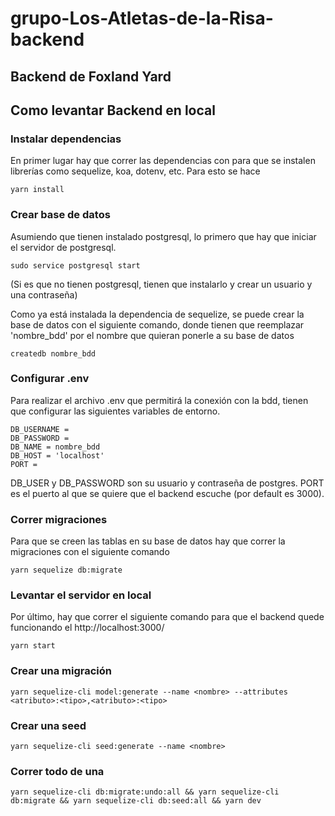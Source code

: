 # grupo-Los-Atletas-de-la-Risa-backend 

## Backend de Foxland Yard

## Como levantar Backend en local

### Instalar dependencias

En primer lugar hay que correr las dependencias con para que se instalen librerías como sequelize, koa, dotenv, etc. Para esto se hace
```
yarn install
```
### Crear base de datos

Asumiendo que tienen instalado postgresql, lo primero que hay que iniciar el servidor de postgresql. 
```
sudo service postgresql start
```
(Si es que no tienen postgresql, tienen que instalarlo y crear un usuario y una contraseña)

Como ya está instalada la dependencia de sequelize, se puede crear la base de datos con el siguiente comando, donde tienen que reemplazar 'nombre_bdd' por el nombre que quieran ponerle a su base de datos 
```
createdb nombre_bdd
```
### Configurar .env
Para realizar el archivo .env que permitirá la conexión con la bdd, tienen que configurar las siguientes variables de entorno.

```
DB_USERNAME = 
DB_PASSWORD = 
DB_NAME = nombre_bdd
DB_HOST = 'localhost'
PORT =
```
DB_USER y DB_PASSWORD son su usuario y contraseña de postgres. PORT es el puerto al que se quiere que el backend escuche (por default es 3000).

### Correr migraciones
Para que se creen las tablas en su base de datos hay que correr la migraciones con el siguiente comando
```
yarn sequelize db:migrate
```
### Levantar el servidor en local
Por último, hay que correr el siguiente comando para que el backend quede funcionando el http://localhost:3000/
```
yarn start 
```

### Crear una migración
```
yarn sequelize-cli model:generate --name <nombre> --attributes <atributo>:<tipo>,<atributo>:<tipo>
```
### Crear una seed
```
yarn sequelize-cli seed:generate --name <nombre>
```
### Correr todo de una
```
yarn sequelize-cli db:migrate:undo:all && yarn sequelize-cli db:migrate && yarn sequelize-cli db:seed:all && yarn dev
```